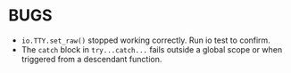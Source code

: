 # BUGS

- `io.TTY.set_raw()` stopped working correctly. Run io test to confirm.
- The `catch` block in `try...catch...` fails outside a global scope or when triggered from a descendant function.
